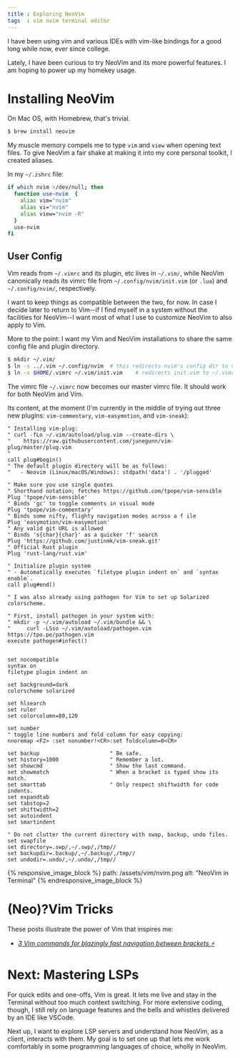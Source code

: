```yaml
---
title : Exploring NeoVim
tags  : vim nvim terminal editor
---
```


I have been using vim and various IDEs with vim-like bindings for a good long
while now, ever since college.

Lately, I have been curious to try NeoVim and its more powerful features. I am
hoping to power up my homekey usage.

# Installing NeoVim

On Mac OS, with Homebrew, that's trivial.

```sh
$ brew install neovim
```

My muscle memory compels me to type `vim` and `view` when opening text files.
To give NeoVim a fair shake at making it into my core personal toolkit, I
created aliases.

In my `~/.zshrc` file:

```sh
if which nvim >/dev/null; then
  function use-nvim  {
    alias vim="nvim"
    alias vi="nvim"
    alias view="nvim -R"
  }
  use-nvim
fi
```

## User Config

Vim reads from `~/.vimrc` and its plugin, etc lives in `~/.vim/`, while
NeoVim canonically reads its vimrc file from `~/.config/nvim/init.vim` (or
`.lua`) and `~/.config/nvim/`, respectively.

I want to keep things as compatible between the two, for now. In case I decide
later to return to Vim--if I find myself in a system without the facilities
for NeoVim--I want most of what I use to customize NeoVim to also apply to Vim.

More to the point: I want my Vim and NeoVim installations to share the same
config file and plugin directory.

```sh
$ mkdir ~/.vim/
$ ln -s ../.vim ~/.config/nvim  # this redirects nvim's config dir to vim's
$ ln -s $HOME/.vimrc ~/.vim/init.vim    # redirects init.vim to ~/.vimrc
```

The vimrc file `~/.vimrc` now becomes our master vimrc file. It should work
for both NeoVim and Vim.

Its content, at the moment (I'm currently in the middle of trying out three
new plugins: `vim-commentary`, `vim-easymotion`, and `vim-sneak`):

```vimrc
" Installing vim-plug:
" curl -fLo ~/.vim/autoload/plug.vim --create-dirs \
"    https://raw.githubusercontent.com/junegunn/vim-plug/master/plug.vim
"
call plug#begin()
" The default plugin directory will be as follows:
"   - Neovim (Linux/macOS/Windows): stdpath('data') . '/plugged'

" Make sure you use single quotes
" Shorthand notation; fetches https://github.com/tpope/vim-sensible
Plug 'tpope/vim-sensible'
" Binds 'gc' to toggle comments in visual mode
Plug 'tpope/vim-commentary'
" Binds some nifty, flighty navigation modes across a f ile
Plug 'easymotion/vim-easymotion'
" Any valid git URL is allowed
" Binds 's{char}{char}' as a quicker 'f' search
Plug 'https://github.com/justinmk/vim-sneak.git'
" Official Rust plugin
Plug 'rust-lang/rust.vim'

" Initialize plugin system
" - Automatically executes `filetype plugin indent on` and `syntax enable`.
call plug#end()

" I was also already using pathogen for Vim to set up Solarized colorscheme.

" First, install pathogen in your system with:
" mkdir -p ~/.vim/autoload ~/.vim/bundle && \
"     curl -LSso ~/.vim/autoload/pathogen.vim https://tpo.pe/pathogen.vim
execute pathogen#infect()


set nocompatible
syntax on
filetype plugin indent on

set background=dark
colorscheme solarized

set hlsearch
set ruler
set colorcolumn=80,120

set number
" toggle line numbers and fold column for easy copying:
nnoremap <F2> :set nonumber!<CR>:set foldcolumn=0<CR>

set backup                      " Be safe.
set history=1000                " Remember a lot.
set showcmd                     " Show the last command.
set showmatch                   " When a bracket is typed show its match.
set smarttab                    " Only respect shiftwidth for code indents.
set expandtab
set tabstop=2
set shiftwidth=2
set autoindent
set smartindent

" Do not clutter the current directory with swap, backup, undo files.
set swapfile
set directory=.swp/,~/.swp/,/tmp//
set backupdir=.backup/,~/.backup/,/tmp//
set undodir=.undo/,~/.undo/,/tmp//
```

{% responsive_image_block %}
  path: /assets/vim/nvim.png
  alt: "NeoVim in Terminal"
{% endresponsive_image_block %}

# (Neo)?Vim Tricks

These posts illustrate the power of Vim that inspires me:

*   [*3 Vim commands for blazingly fast navigation between brackets ⚡*](https://dev.to/m4xshen/3-vim-commands-for-blazingly-fast-navigation-between-brackets-55kc)

# Next: Mastering LSPs

For quick edits and one-offs, Vim is great. It lets me live and stay in the
Terminal without too much context switching. For more extensive coding, though,
I still rely on language features and the bells and whistles delivered by an
IDE like VSCode.

Next up, I want to explore LSP servers and understand how NeoVim, as a client,
interacts with them. My goal is to set one up that lets me work comfortably
in some programming languages of choice, wholly in NeoVim.
